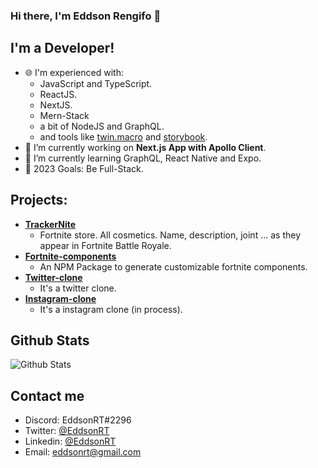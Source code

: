 ### Hi there, I'm Eddson Rengifo 👋

## I'm a Developer!

-   🌐 I'm experienced with:
    -   JavaScript and TypeScript.
    -   ReactJS.
    -   NextJS.
    -   Mern-Stack
    -   a bit of NodeJS and GraphQL.
    -   and tools like [twin.macro](https://github.com/ben-rogerson/twin.macro) and [storybook](https://storybook.js.org).
-   🔭 I’m currently working on **Next.js App with Apollo Client**.
-   🌱 I’m currently learning GraphQL, React Native and Expo.
-   🥅 2023 Goals: Be Full-Stack.

## Projects:

-   **[TrackerNite](https://trackernite.com/)**
    -   Fortnite store. All cosmetics. Name, description, joint ... as they appear in Fortnite Battle Royale.
-   **[Fortnite-components](https://www.npmjs.com/package/fortnite-components)**
    -   An NPM Package to generate customizable fortnite components.
-   **[Twitter-clone](https://twitter-cloned.vercel.app/)**
    -   It's a twitter clone.
-   **[Instagram-clone](https://lnstagram-clone.vercel.app/)**
    -   It's a instagram clone (in process).

## Github Stats

<img src="https://github-readme-stats.vercel.app/api?username=eddsonrt&show_icons=true&theme=light&count_private=true" alt="Github Stats"/>

## Contact me

-   Discord: EddsonRT#2296
-   Twitter: [@EddsonRT](https://twitter.com/eddsonrt)
-   Linkedin: [@EddsonRT](https://www.linkedin.com/in/eddsonrt)
-   Email: eddsonrt@gmail.com
